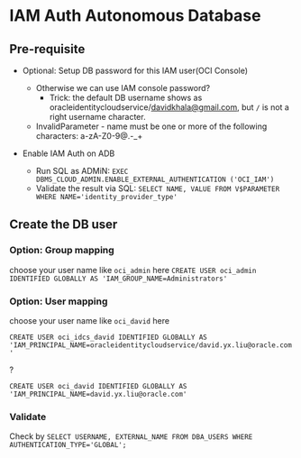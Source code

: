 # IAM Auth Autonomous Database

## Pre-requisite

- Optional: Setup DB password for this IAM user(OCI Console)
	- Otherwise we can use IAM console password?
    	- Trick: the default DB username shows as oracleidentitycloudservice/davidkhala@gmail.com, but `/` is not a right username character.
	- InvalidParameter - name must be one or more of the following characters: a-zA-Z0-9@.-_+ 
    
- Enable IAM Auth on ADB
    - Run SQL as ADMiN: `EXEC DBMS_CLOUD_ADMIN.ENABLE_EXTERNAL_AUTHENTICATION ('OCI_IAM')`
    - Validate the result via SQL: `SELECT NAME, VALUE FROM V$PARAMETER WHERE NAME='identity_provider_type'`

## Create the DB user

### Option: Group mapping
choose your user name like `oci_admin` here
`CREATE USER oci_admin IDENTIFIED GLOBALLY AS 'IAM_GROUP_NAME=Administrators'`


### Option: User mapping
choose your user name like `oci_david` here

`CREATE USER oci_idcs_david IDENTIFIED GLOBALLY AS 'IAM_PRINCIPAL_NAME=oracleidentitycloudservice/david.yx.liu@oracle.com'`

?

`CREATE USER oci_david IDENTIFIED GLOBALLY AS 'IAM_PRINCIPAL_NAME=david.yx.liu@oracle.com'`


### Validate
Check by `SELECT USERNAME, EXTERNAL_NAME FROM DBA_USERS WHERE AUTHENTICATION_TYPE='GLOBAL';`
